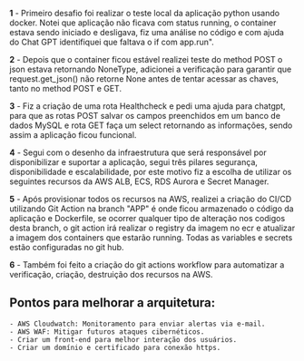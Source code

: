 **1** - Primeiro desafio foi realizar o teste local da aplicação python usando docker. Notei que aplicação não ficava com status running, o container estava sendo iniciado e desligava, fiz uma análise no código e com ajuda do Chat GPT identifiquei que faltava o if com app.run".

**2** - Depois que o container ficou estável realizei teste do method POST o json estava retornando NoneType, adicionei a verificação para garantir que request.get_json() não retorne None antes de tentar acessar as chaves, tanto no method POST e GET.

**3** - Fiz a criação de uma rota Healthcheck e pedi uma ajuda para chatgpt, para que as rotas POST salvar os campos preenchidos em um banco de dados MySQL e rota GET faça um select retornando as informações, sendo assim a aplicação ficou funcional.

**4** - Segui com o desenho da infraestrutura que será responsável por disponibilizar e suportar a aplicação, segui três pilares segurança, disponibilidade e escalabilidade, por este motivo fiz a escolha de utilizar os seguintes recursos da AWS ALB, ECS, RDS Aurora e Secret Manager.

**5** - Após provisionar todos os recursos na AWS, realizei a criação do CI/CD utilizando Git Action na branch "APP" é onde ficou armazenado o código da aplicação e Dockerfile, se ocorrer qualquer tipo de alteração nos codigos desta branch, o git action irá realizar o registry da imagem no ecr e atualizar a imagem dos containers que estarão running. Todas as variables e secrets estão configuradas no git hub.

**6** - Também foi feito a criação do git actions workflow para automatizar a verificação, criação, destruição dos recursos na AWS.

## Pontos para melhorar a arquitetura:
    - AWS Cloudwatch: Monitoramento para enviar alertas via e-mail.
    - AWS WAF: Mitigar futuros ataques cibernéticos.
    - Criar um front-end para melhor interação dos usuários.
    - Criar um domínio e certificado para conexão https.
